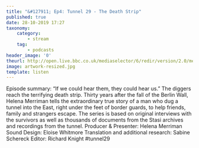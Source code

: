 ```yaml
---
title: "&#127911; Ep4: Tunnel 29 - The Death Strip"
published: true
date: 28-10-2019 17:27
taxonomy:
    category:
        - stream
    tag:
        - podcasts
header_image: '0'
theurl: http://open.live.bbc.co.uk/mediaselector/6/redir/version/2.0/mediaset/audio-nondrm-download/proto/http/vpid/p07r37dn.mp3
image: artwork-resized.jpg
template: listen
--- 
```

Episode summary: “If we could hear them, they could hear us.” The diggers reach the terrifying death strip. Thirty years after the fall of the Berlin Wall, Helena Merriman tells the extraordinary true story of a man who dug a tunnel into the East, right under the feet of border guards, to help friends, family and strangers escape. The series is based on original interviews with the survivors as well as thousands of documents from the Stasi archives and recordings from the tunnel. Producer & Presenter: Helena Merriman Sound Design: Eloise Whitmore Translation and additional research: Sabine Schereck Editor: Richard Knight #tunnel29
